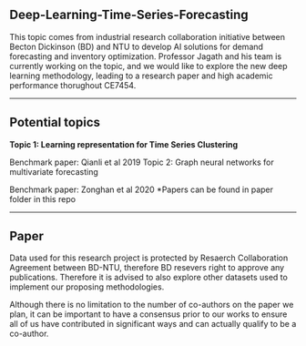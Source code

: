 ## Deep-Learning-Time-Series-Forecasting
This topic comes from industrial research collaboration initiative between Becton Dickinson (BD) and NTU to develop AI solutions for demand forecasting and inventory optimization. Professor Jagath and his team is currently working on the topic, and we would like to explore the new deep learning methodology, leading to a research paper and high academic performance thorughout CE7454.

---

## Potential topics
**Topic 1: Learning representation for Time Series Clustering**

Benchmark paper: Qianli et al 2019
Topic 2: Graph neural networks for multivariate forecasting

Benchmark paper: Zonghan et al 2020
*Papers can be found in paper folder in this repo

---

## Paper
Data used for this research project is protected by Resaerch Collaboration Agreement between BD-NTU, therefore BD resevers right to approve any publications. Therefore it is advised to also explore other datasets used to implement our proposing methodologies.

Although there is no limitation to the number of co-authors on the paper we plan, it can be important to have a consensus prior to our works to ensure all of us have contributed in significant ways and can actually qualify to be a co-author.
